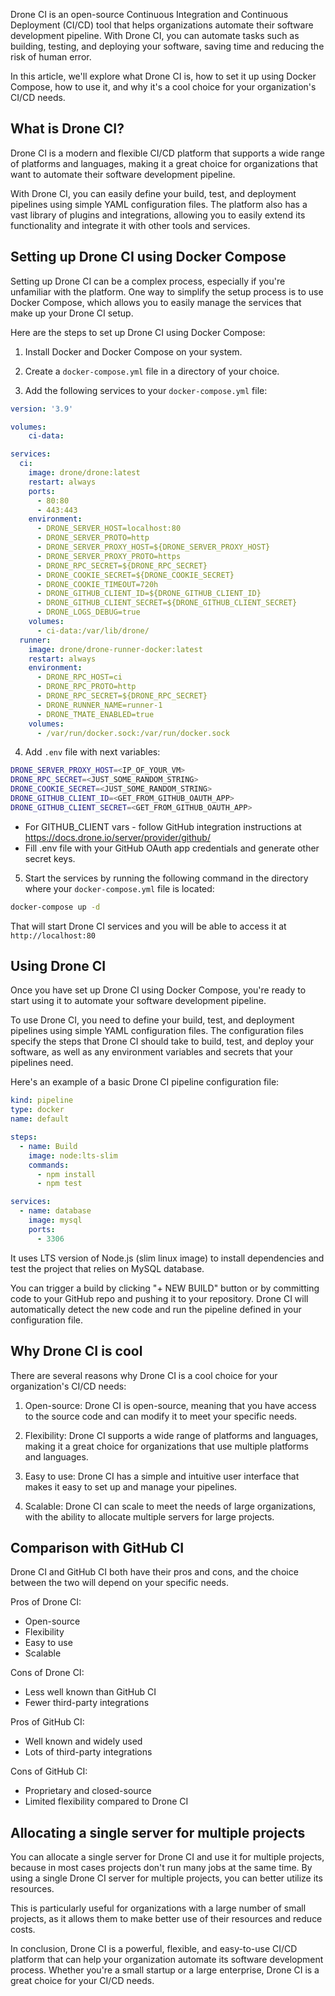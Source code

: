 Drone CI is an open-source Continuous Integration and Continuous Deployment (CI/CD) tool that helps organizations automate their software development pipeline. With Drone CI, you can automate tasks such as building, testing, and deploying your software, saving time and reducing the risk of human error.

In this article, we'll explore what Drone CI is, how to set it up using Docker Compose, how to use it, and why it's a cool choice for your organization's CI/CD needs.

## What is Drone CI?

Drone CI is a modern and flexible CI/CD platform that supports a wide range of platforms and languages, making it a great choice for organizations that want to automate their software development pipeline.

With Drone CI, you can easily define your build, test, and deployment pipelines using simple YAML configuration files. The platform also has a vast library of plugins and integrations, allowing you to easily extend its functionality and integrate it with other tools and services.

## Setting up Drone CI using Docker Compose

Setting up Drone CI can be a complex process, especially if you're unfamiliar with the platform. One way to simplify the setup process is to use Docker Compose, which allows you to easily manage the services that make up your Drone CI setup.

Here are the steps to set up Drone CI using Docker Compose:

1. Install Docker and Docker Compose on your system.

2. Create a `docker-compose.yml` file in a directory of your choice.

3. Add the following services to your `docker-compose.yml` file:

```yaml
version: '3.9'

volumes:
    ci-data: 

services:
  ci:
    image: drone/drone:latest
    restart: always
    ports:
      - 80:80
      - 443:443
    environment:
      - DRONE_SERVER_HOST=localhost:80
      - DRONE_SERVER_PROTO=http
      - DRONE_SERVER_PROXY_HOST=${DRONE_SERVER_PROXY_HOST}
      - DRONE_SERVER_PROXY_PROTO=https
      - DRONE_RPC_SECRET=${DRONE_RPC_SECRET}
      - DRONE_COOKIE_SECRET=${DRONE_COOKIE_SECRET}
      - DRONE_COOKIE_TIMEOUT=720h
      - DRONE_GITHUB_CLIENT_ID=${DRONE_GITHUB_CLIENT_ID}
      - DRONE_GITHUB_CLIENT_SECRET=${DRONE_GITHUB_CLIENT_SECRET}
      - DRONE_LOGS_DEBUG=true
    volumes:
      - ci-data:/var/lib/drone/
  runner:
    image: drone/drone-runner-docker:latest
    restart: always
    environment:
      - DRONE_RPC_HOST=ci
      - DRONE_RPC_PROTO=http
      - DRONE_RPC_SECRET=${DRONE_RPC_SECRET}
      - DRONE_RUNNER_NAME=runner-1
      - DRONE_TMATE_ENABLED=true
    volumes:
      - /var/run/docker.sock:/var/run/docker.sock
```

4. Add `.env` file with next variables:

```bash
DRONE_SERVER_PROXY_HOST=<IP_OF_YOUR_VM>
DRONE_RPC_SECRET=<JUST_SOME_RANDOM_STRING>
DRONE_COOKIE_SECRET=<JUST_SOME_RANDOM_STRING>
DRONE_GITHUB_CLIENT_ID=<GET_FROM_GITHUB_OAUTH_APP>
DRONE_GITHUB_CLIENT_SECRET=<GET_FROM_GITHUB_OAUTH_APP>
```
- For GITHUB_CLIENT vars - follow GitHub integration instructions at https://docs.drone.io/server/provider/github/
- Fill .env file with your GitHub OAuth app credentials and generate other secret keys.


5. Start the services by running the following command in the directory where your `docker-compose.yml` file is located:

```bash
docker-compose up -d
```

That will start Drone CI services and you will be able to access it at `http://localhost:80`


## Using Drone CI

Once you have set up Drone CI using Docker Compose, you're ready to start using it to automate your software development pipeline.

To use Drone CI, you need to define your build, test, and deployment pipelines using simple YAML configuration files. The configuration files specify the steps that Drone CI should take to build, test, and deploy your software, as well as any environment variables and secrets that your pipelines need.

Here's an example of a basic Drone CI pipeline configuration file:
```yaml
kind: pipeline
type: docker
name: default

steps:
  - name: Build
    image: node:lts-slim
    commands:
      - npm install
      - npm test

services:
  - name: database
    image: mysql
    ports:
      - 3306
```
It uses LTS version of Node.js (slim linux image) to install dependencies and test the project that relies on MySQL database.

You can trigger a build by clicking "+ NEW BUILD" button or by committing code to your GitHub repo and pushing it to your repository. Drone CI will automatically detect the new code and run the pipeline defined in your configuration file.


## Why Drone CI is cool

There are several reasons why Drone CI is a cool choice for your organization's CI/CD needs:

1. Open-source: Drone CI is open-source, meaning that you have access to the source code and can modify it to meet your specific needs.

2. Flexibility: Drone CI supports a wide range of platforms and languages, making it a great choice for organizations that use multiple platforms and languages.

3. Easy to use: Drone CI has a simple and intuitive user interface that makes it easy to set up and manage your pipelines.

4. Scalable: Drone CI can scale to meet the needs of large organizations, with the ability to allocate multiple servers for large projects.

## Comparison with GitHub CI

Drone CI and GitHub CI both have their pros and cons, and the choice between the two will depend on your specific needs.

Pros of Drone CI:
- Open-source
- Flexibility
- Easy to use
- Scalable

Cons of Drone CI:
- Less well known than GitHub CI
- Fewer third-party integrations

Pros of GitHub CI:
- Well known and widely used
- Lots of third-party integrations

Cons of GitHub CI:
- Proprietary and closed-source
- Limited flexibility compared to Drone CI

## Allocating a single server for multiple projects

You can allocate a single server for Drone CI and use it for multiple projects, because in most cases projects don't run many jobs at the same time. By using a single Drone CI server for multiple projects, you can better utilize its resources.

This is particularly useful for organizations with a large number of small projects, as it allows them to make better use of their resources and reduce costs.

In conclusion, Drone CI is a powerful, flexible, and easy-to-use CI/CD platform that can help your organization automate its software development process. Whether you're a small startup or a large enterprise, Drone CI is a great choice for your CI/CD needs.
